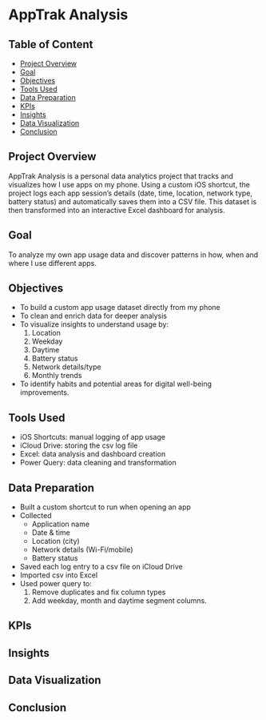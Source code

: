 # AppTrak Analysis

## Table of Content
- [Project Overview](#project-overview)
- [Goal](#goal)
- [Objectives](#objectives)
- [Tools Used](#tools-used)
- [Data Preparation](#data-preparation)
- [KPIs](#kpis)  
- [Insights](#insights)
- [Data Visualization](#data-visualization)
- [Conclusion](#conclusion)
  
## Project Overview
AppTrak Analysis is a personal data analytics project that tracks and visualizes how I use apps on my phone. Using a custom iOS shortcut, the project logs each app session’s details (date, time, location, network type, battery status) and automatically saves them into a CSV file. This dataset is then transformed into an interactive Excel dashboard for analysis.

## Goal
To analyze my own app usage data and discover patterns in how, when and where I use different apps.

## Objectives
- To build a custom app usage dataset directly from my phone
- To clean and enrich data for deeper analysis
- To visualize insights to understand usage by:
  1. Location
  2. Weekday
  3. Daytime
  4. Battery status
  5. Network details/type
  6. Monthly trends
- To identify habits and potential areas for digital well-being improvements.

 ## Tools Used
  - iOS Shortcuts: manual logging of app usage
  - iCloud Drive: storing the csv log file
  - Excel: data analysis and dashboard creation
  - Power Query: data cleaning and transformation

  ## Data Preparation
  - Built a custom shortcut to run when opening an app
  - Collected
    - Application name
    - Date & time
    - Location (city)
    - Network details (Wi-Fi/mobile)
    - Battery status
  - Saved each log entry to a csv file on iCloud Drive
  - Imported csv into Excel
  - Used power query to:
     1. Remove duplicates and fix column types
     2. Add weekday, month and daytime segment columns.
  
  ## KPIs
  ## Insights
  ## Data Visualization
  ## Conclusion
  
